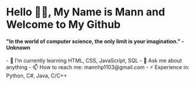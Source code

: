 <h1> Hello 👋🏻, My Name is Mann and Welcome to My Github </h1>
<h4>"In the world of computer science, the only limit is your imagination." - Unknown </h4>

<p>
- 🧠 I’m currently learning HTML, CSS, JavaScript, SQL
- 💬 Ask me about anything
- 📫 How to reach me: mannhp1103@gmail.com
- ⚡ Experience in: Python, C#, Java, C/C++
</p>

<!--
**MannPate130/MannPate130** is a ✨ _special_ ✨ repository because its `README.md` (this file) appears on your GitHub profile.

Here are some ideas to get you started:

- 🔭 I’m currently working on ...
- 🌱 I’m currently learning ...
- 👯 I’m looking to collaborate on ...
- 🤔 I’m looking for help with ...
- 💬 Ask me about ...
- 📫 How to reach me: ...
- 😄 Pronouns: ...
- ⚡ Fun fact: ...
-->
